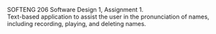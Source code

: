 SOFTENG 206 Software Design 1, Assignment 1.<br />
Text-based application to assist the user in the pronunciation of names, including recording, playing, and deleting names.
